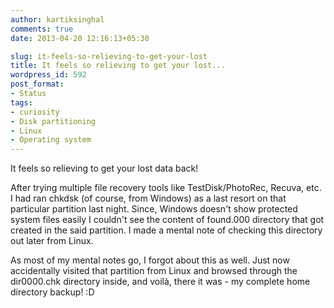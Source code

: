 ```yaml
---
author: kartiksinghal
comments: true
date: 2013-04-20 12:16:13+05:30

slug: it-feels-so-relieving-to-get-your-lost
title: It feels so relieving to get your lost...
wordpress_id: 592
post_format:
- Status
tags:
- curiosity
- Disk partitioning
- Linux
- Operating system
---
```


It feels so relieving to get your lost data back!

After trying multiple file recovery tools like TestDisk/PhotoRec, Recuva, etc. I had ran chkdsk (of course, from Windows) as a last resort on that particular partition last night. Since, Windows doesn't show protected system files easily I couldn't see the content of found.000 directory that got created in the said partition. I made a mental note of checking this directory out later from Linux.

As most of my mental notes go, I forgot about this as well. Just now accidentally visited that partition from Linux and browsed through the dir0000.chk directory inside, and voilà, there it was - my complete home directory backup! :D
